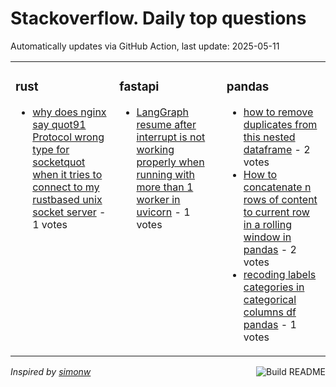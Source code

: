 # Stackoverflow. Daily top questions 

Automatically updates via GitHub Action, last update: <!-- date starts -->2025-05-11<!-- date ends -->


<table><tr><td valign="top" width="33%">

### rust
<!-- rust starts -->
* [why does nginx say quot91 Protocol wrong type for socketquot when it tries to connect to my rustbased unix socket server](https://stackoverflow.com/questions/79615519/why-does-nginx-say-91-protocol-wrong-type-for-socket-when-it-tries-to-connect) - 1 votes
<!-- rust ends -->
</td><td valign="top" width="34%">


### fastapi
<!-- fastapi starts -->
* [LangGraph resume after interrupt is not working properly when running with more than 1 worker in uvicorn](https://stackoverflow.com/questions/79615551/langgraph-resume-after-interrupt-is-not-working-properly-when-running-with-more) - 1 votes
<!-- fastapi ends -->
</td><td valign="top" width="34%">


### pandas
<!-- pandas starts -->
* [how to remove duplicates from this nested dataframe](https://stackoverflow.com/questions/79615284/how-to-remove-duplicates-from-this-nested-dataframe) - 2 votes
* [How to concatenate n rows of content to current row in a rolling window in pandas](https://stackoverflow.com/questions/79615990/how-to-concatenate-n-rows-of-content-to-current-row-in-a-rolling-window-in-pa) - 2 votes
* [recoding labels categories in categorical columns df pandas](https://stackoverflow.com/questions/79616387/recoding-labels-categories-in-categorical-columns-df-pandas) - 1 votes
<!-- pandas ends -->
</td></tr></table>

<a href="https://github.com/hp0404/hp0404/actions"><img src="https://github.com/hp0404/hp0404/workflows/Build%20README/badge.svg" align="right" alt="Build README"></a> <p>*Inspired by  [simonw](https://github.com/simonw/simonw)*</p>
